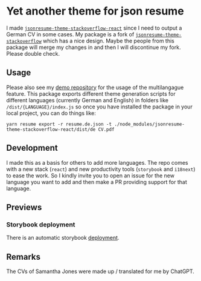 # Yet another theme for json resume

I made [`jsonresume-theme-stackoverflow-react`](https://www.npmjs.com/package/jsonresume-theme-stackoverflow-react) since I need to output a German CV in some cases. My package is a fork of [`jsonresume-theme-stackoverflow`](https://www.npmjs.com/package/jsonresume-theme-stackoverflow) which has a nice design. Maybe the people from this package will merge my changes in and then I will discontinue my fork. Please double check.

## Usage

Please also see my [demo repository](https://github.com/levino/demo-for-react-jsonresume-theme) for the usage of the multilangague feature. This package exports different theme generation scripts for different languages (currently German and English) in folders like `/dist/{LANGUAGE}/index.js` so once you have installed the package in your local project, you can do things like:

```
yarn resume export -r resume.de.json -t ./node_modules/jsonresume-theme-stackoverflow-react/dist/de CV.pdf
```

## Development

I made this as a basis for others to add more languages. The repo comes with a new stack (`react`) and new productivity tools (`storybook` and `i18next`) to ease the work. So I kindly invite you to open an issue for the new language you want to add and then make a PR providing support for that language.

## Previews

### Storybook deployment

There is an automatic storybook [deployment](https://sb-stackoverflow-jsonresume-theme.netlify.app/).

## Remarks

The CVs of Samantha Jones were made up / translated for me by ChatGPT.

